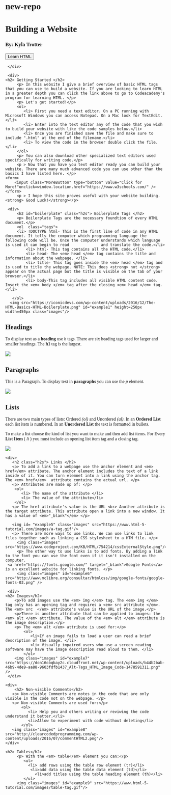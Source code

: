 # new-repo
<!DOCTYPE html>
  <html>
    <head> 
     <title>My HTML </title>
     <link href="MyHTML.css" text="text/css" rel="stylesheet">
     <link href="https://fonts.googleapis.com/css?family=Lora" rel="stylesheet"> 
  <style>
    body {
        font-family: 'Lora', serif;
    }
  </style>
   </head>

<!--Website Begins -->

  <body> 
<!--Title section -->
     <div>
      <h1 class="title"> Building a Website</h1>
      <h3 id="author"> By: Kyla Trotter</h3>
      <form>
        <input class="LearnButton" type="button" value="Learn HTML"  onclick=window.location.href="https://www.codecademy.com/learn/learn-html" />
     </form> 

     </div>

<!--Getting Started -->
     <div> 
	<h2> Getting Started </h2>
         <p> In this website I give a brief overview of basic HTML tags that you can use to build a website. If you are looking to learn HTML in a greater depth you can click the link above to go to Codeacademy's program for learning HTML. </p>
         <p> Let's get started!</p>
         <ol>
            <li> First you need a text editor. On a PC running with Microsoft Windows you can access Notepad. On a Mac look for TextEdit.</li>
            <li> Enter into the text editor any of the code that you wish to build your website with like the code samples below.</li>
            <li> Once you are finished save the file and make sure to include ".html" at the end of the filename.</li>
            <li> To view the code in the browser double click the file.</li>
         </ol>
         <p> You can also download other specialized text editors used specifically for writing code.</p>
         <p > Now that you have you text editor ready you can build your website. There are many much advanced code you can use other than the basics I have listed here. </p>
 	<form> 
		<input class="MoreButton" type="button" value="Click for More!"onclick=window.location.href="https://www.w3schools.com/" />   
 	</form> 
         <p > I hope this site proves useful with your website building. <strong> Good Luck!</strong></p>
<!--Boilerplate Tags -->
     <div>
         <h2 id="boilerplate" class="h2s"> Boilerplate Tags </h2>
         <p> Boilerplate Tags are the necessary foundtion of every HTML document.</p>
         <ol  class="tags"> 	
	     <li> !DOCTYPE html- This is the first line of code in any HTML document. It tells the computer which programming language the following code will be. Once the computer understands which language is used it can begin to read              and translate the code.</li>
             <li> html- This tag contains all the HTML code.</li>
             <li> head- The <em> head </em> tag contains the title and information about the webpage. </li>
             <li> title- This tag goes inside the <em> head </em> tag and is used to title the webpage. NOTE: This does <strong> not </strong> appear on the actual page but the title is visible on the tab of your browser.</li>
             <li> body-This tag includes all visible HTML content code. Insert the <em> body </em> tag after the closing <em> head </em> tag.  </li>

       </ol>
      <img src="https://iconicdevs.com/wp-content/uploads/2016/12/The-HTML-Basics-HTML-Boilerplate.png" id="example1" height=250px width=450px class="images"/> 

   </div>

<!-- Heading section-->
   <div>
      <h2 id="headings" class="h2s"> Headings</h2>
      <p > To display text as a<strong> heading </strong> use <em> h </em> tags. There are six heading tags used for larger and smaller headings. The <strong> h1 </strong> tag is the largest.</p>
      <img src="http://kkfscs.weebly.com/uploads/1/4/1/8/14186235/2199400.jpg?425" id="example2" class="images"/> 
   </div>

<!-- Paragraph section-->
   <div>
      <h2 id="paragraphs"class="h2s"> Paragraphs </h2>
      <p >This is a Paragraph. To display text in <strong> paragraphs</strong> you can use the <em> p </em> element.</p>
      <img src="http://code4beginner.com/images/Html/HTML-Paragraph-Tag-1.png" id="example3" class="images"/>  
   </div>

<!--List section -->
   <div>
      <h2 id="listInfo" class="h2s"> Lists </h2>
      <p > There are two main types of lists: Ordered <em>(ol)</em> and Unordered<em> (ul)</em>. In an <strong>Ordered List</strong>  each list item is numbered. In an <strong> Unordered List</strong>  the text is formatted        in bullets. </p>
      <p> To make a list choose the kind of list you want to make and then add list items. For Every <strong>  List Item</strong> (<em> li </em>) you must include an opening list item tag and a closing tag. </p>
       <img src="http://kb.politemail.com/wp-content/uploads/2014/10/list-code.jpg" id="example4" class="images"/>
   </div>

<!--Link section -->
    <div> 
       <h2 class="h2s"> Links </h2>
       <p> To add a link to a webpage use the anchor element and <em> href</em> attribute. The anchor element includes the text of a link inside of it. You can turn elemnet into a link using the anchor tag. The <em> href</em>  attribute contains the actual url. </p>
       <p> Attributes are made up of: </p>
        <ol>
           <li> The name of the attribute </li>
           <li> The value of the attribute</li>
        </ol>
       <p> The href attribute's value is the URL <br> Another attribute is the target attribute. This attribute open a link into a new window. It has a value of <em>"_blank"</em> </p>
   
       <img id= "example5" class="images" src="https://www.html-5-tutorial.com/images/a-tag.gif"/>
       <p> There are more ways to use links. We can use links to link files together such as linking a CSS stylesheet to a HTM file. </p>
         <img class="images" src="https://www.codeproject.com/KB/HTML/754214/cssExternalStyle.png"/>
         <p> The other way to use links is to add fonts. By adding a link to the font you can use the font even if it isn't installed on the computer. 
	 <a href="https://fonts.google.com/" target="_blank">Google Fonts</a> is an excellent website for linking fonts. </p>
         <img class="images" id="example6" src="http://www.mclibre.org/consultar/htmlcss/img/google-fonts/google-fonts-03.png" />

 <!--Images section -->
     <div>
	<h2> Images</h2>
        <p>To add images use the <em> img </em> tag. The <em> img </em> tag only has an opening tag and requires a <em> src attribute </em>. The <em> src  </em> attribute's value is the URL of the image.</p>
        <p>There is another attribute that can be applied to images: the <em> alt </em> attribute. The value of the <em> alt </em> attribute is the image description.</p>
        <p> The <em> alt </em> attribute is used for:</p>
            <ol> 
               <li>If an image fails to load a user can read a brief description of the image. </li>
               <li> Visually impaired users who use a screen reading software may have the image description read aloud to them. </li>
            </ol>
        <img class="images" id="example7" src="https://don16obqbay2c.cloudfront.net/wp-content/uploads/b44b2bab-46b9-4de9-aa88-9603fdfb1437_Alt-Tags_HTML_Image_Code-1478591311.png" />
     </div>

<!--Non-visible Comments section -->
    <div>
        <h2> Non-visible Comments</h2>
       <p> Non-visible Comments are notes in the code that are only visible in the code not on the webpage. </p>
       <p> Non-visible Comments are used for:</p>
           <ol> 
              <li> Help you and others writing or reviwing the code understand it better.</li>
              <li>Allow to experiment with code without deleting</li>
           </ol>
       <img class="images" id="example8" src="http://clearcodedprogramming.com/wp-content/uploads/2016/07/commentHTML2.png"/>
    </div>

<!-- Colors section
      <div>
        <h2> Colors</h2>
       <p> Color can affect these design aspects:</p>
           <ol> 
              <li> The foreground color</li>
              <li>The background color</li>
           </ol>
	<p> You can style with:</p>
           <ol> 
              <li> color: this property styles an elemnet's foreground color</li>
              <li>background-color: this property</li>
           </ol>
       <img class="images" id="example8" src="http://clearcodedprogramming.com/wp-content/uploads/2016/07/commentHTML2.png"/>
    </div>
<!-- Tables Section-->
	<h2> Tables</h2>
         <p> With the <em> table</em> element you can:</p>
            <ul>
              <li> add rows using the table row element (tr)</li>
               <li>add data using the table data element (td)</li>
                 <li>add titles using the table heading element (th)</li>
            </ul> 
         <img class="images" id="example9" src="https://www.html-5-tutorial.com/images/table-tag.gif"/>
  </body>
  </html>
